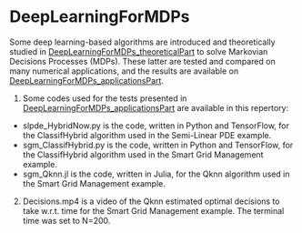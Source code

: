 # DeepLearningForMDPs
Some deep learning-based algorithms are introduced and theoretically studied in [DeepLearningForMDPs_theoreticalPart](https://arxiv.org/abs/1812.04300) to solve Markovian Decisions Processes (MDPs). These latter are tested and compared on many numerical applications, and the results are available on [DeepLearningForMDPs_applicationsPart](https://arxiv.org/abs/1812.05916).

1. Some codes used for the tests presented in [DeepLearningForMDPs_applicationsPart](https://arxiv.org/abs/1812.05916) are available in this repertory: 
* slpde_HybridNow.py is the code, written in Python and TensorFlow, for the ClassifHybrid algorithm used in the Semi-Linear PDE example.
* sgm_ClassifHybrid.py is the code, written in Python and TensorFlow, for the ClassifHybrid algorithm used in the Smart Grid Management example.
* sgm_Qknn.jl is the code, written in Julia, for the Qknn algorithm used in the Smart Grid Management example.


2. Decisions.mp4 is a video of the Qknn estimated optimal decisions to take w.r.t. time for the Smart Grid Management example. The terminal time was set to N=200.
